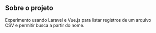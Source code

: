 ## Sobre o projeto

Experimento usando Laravel e Vue.js para listar registros de um arquivo CSV e permitir busca a partir do nome.